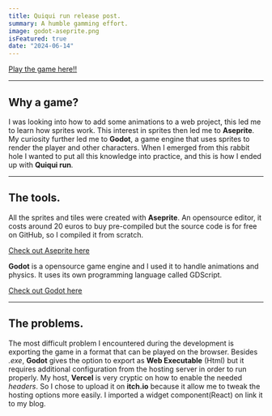 ```yaml
---
title: Quiqui run release post.
summary: A humble gamming effort.
image: godot-aseprite.png
isFeatured: true
date: "2024-06-14"
---
```


[Play the game here!!](https://themis-darelis-blogfolio.vercel.app/game)

---

## Why a game?

I was looking into how to add some animations to a web project, this led me to learn how sprites work. This interest in sprites then led me to **Aseprite**. My curiosity further led me to **Godot**, a game engine that uses sprites to render the player and other characters. When I emerged from this rabbit hole I wanted to put all this knowledge into practice, and this is how I ended up with **Quiqui run**.

---

## The tools.

All the sprites and tiles were created with **Aseprite**. An opensource editor, it costs around 20 euros to buy pre-compiled but the source code is for free on GitHub, so I compiled it from scratch.

[Check out Aseprite here](https://www.aseprite.org/)

**Godot** is a opensource game engine and I used it to handle animations and physics. It uses its own programming language called GDScript.

[Check out Godot here](https://godotengine.org/)

---

## The problems.

The most difficult problem I encountered during the development is exporting the game in a format that can be played on the browser. Besides _.exe_, **Godot** gives the option to export as **Web Executable** (Html) but it requires additional configuration from the hosting server in order to run properly. My host, **Vercel** is very cryptic on how to enable the needed _headers_. So I chose to upload it on **itch.io** because it allow me to tweak the hosting options more easily. I imported a widget component(React) on link it to my blog.
